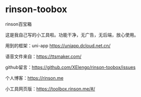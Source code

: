 # rinson-toobox
 rinson百宝箱

这是我自己写的小工具啦。功能干净，无广告，无后端，放心使用。

用到的框架：uni-app  https://uniapp.dcloud.net.cn/

语音文件来自：https://ttsmaker.com/


github留言：https://github.com/XElengo/rinson-toobox/issues

个人博客：https://rinson.me

小工具网页版：https://toolbox.rinson.me/#/
